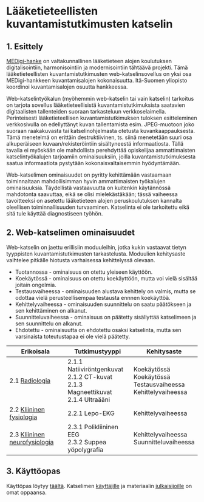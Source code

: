 # Lääketieteellisten kuvantamistutkimusten katselin

## 1. Esittely

[MEDigi-hanke](https://www.medigi.fi/) on valtakunnallinen lääketieteen alojen koulutuksen digitalisointiin, harmonisointiin ja modernisointiin tähtäävä projekti. Tämä lääketieteellisten kuvantamistutkimusten web-katselinsovellus on yksi osa MEDigi-hankkeen kuvantamisalojen kokonaisuutta. Itä-Suomen yliopisto koordinoi kuvantamisalojen osuutta hankkeessa.

Web-katselintyökalun (myöhemmin web-katselin tai vain katselin) tarkoitus on tarjota sovellus lääketieteellisistä kuvantamistutkimuksista saatavien digitaalisten tallenteiden suoraan tarkasteluun verkkoselaimella. Perinteisesti lääketieteellisen kuvantamistutkimuksen tuloksen esitteleminen verkkosivulla on edellyttänyt kuvan tallentamista esim. JPEG-muotoon joko suoraan raakakuvasta tai katselinohjelmasta otetusta kuvankaappauksesta. Tämä menetelmä on erittäin destruktiivinen, ts. siinä menetetään suuri osa alkuperäiseen kuvaan/rekisteröintiin sisältyneestä informaatiosta. Tällä tavalla ei myöskään ole mahdollista perehdyttää opiskelijaa ammattimaisten katselintyökalujen tarjoamiin ominaisuuksiin, joilla kuvantamistutkimuksesta saatua informaatiota pystytään kokonaisvaltaisemmin hyödyntämään.

Web-katselimen ominaisuudet on pyritty kehittämään vastaamaan toiminnaltaan mahdollisimman hyvin ammattimaisten työkalujen ominaisuuksia. Täydellistä vastaavuutta on kuitenkin käytännössä mahdotonta saavuttaa, eikä se olisi mielekästäkään; tässä vaiheessa tavoitteeksi on asetettu lääketieteen alojen peruskoulutuksen kannalta oleellisen toiminnallisuuden turvaaminen. Katselinta ei ole tarkoitettu eikä sitä tule käyttää diagnostiseen työhön.

## 2. Web-katselimen ominaisuudet

Web-katselin on jaettu erillisiin moduuleihin, jotka kukin vastaavat tietyn tyyppisten kuvantamistutkimusten tarkastelusta. Moduulien kehitysaste vaihtelee pitkälle hiotusta varhaisessa kehittelyssä olevaan.
* Tuotannossa - ominaisuus on otettu yleiseen käyttöön.
* Koekäytössä - ominaisuus on otettu koekäyttöön, mutta voi vielä sisältää joitain ongelmia.
* Testausvaiheessa - ominaisuuden alustava kehittely on valmis, mutta se odottaa vielä perusteellisempaa testausta ennnen koekäyttöä.
* Kehittelyvaiheessa - ominaisuuden suunnittelu on saatu päätökseen ja sen kehittäminen on alkanut.
* Suunnitteluvaiheessa - ominaisuus on päätetty sisällyttää katselimeen ja sen suunnittelu on alkanut.
* Ehdotettu - ominaisuutta on ehdotettu osaksi katselinta, mutta sen varsinaista toteutustapaa ei ole vielä päätetty.

| Erikoisala | Tutkimustyyppi | Kehitysaste |
| ---------- | -------------- | ----------- |
| 2.1 [Radiologia](radiologia/) |  2.1.1 Natiiviröntgenkuvat <br /> 2.1.2 CT-kuvat <br /> 2.1.3 Magneettikuvat <br /> 2.1.4 Ultraääni | Koekäytössä <br /> Koekäytössä <br /> Testausvaiheessa <br /> Kehittelyvaiheessa |
| 2.2 [Kliininen fysiologia](kliininen-fysiologia/) |  2.2.1 Lepo-EKG | Kehittelyvaiheessa |
| 2.3 [Kliininen neurofysiologia](kliininen-neurofysiologia/) |  2.3.1 Polikliininen EEG <br /> 2.3.2 Suppea yöpolygrafia | Kehittelyvaiheessa <br /> Suunnitteluvaiheessa |

## 3. Käyttöopas

Käyttöpas löytyy [täältä](käyttöpas/). Katselimen [käyttäjille](käyttöopas/käyttäjän-opas) ja materiaalin [julkaisijoille](käyttöopas/julkaisijan-opas/) on omat oppaansa.
